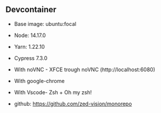 ## Devcontainer

- Base image: ubuntu:focal
- Node: 14.17.0
- Yarn: 1.22.10
- Cypress 7.3.0
- With noVNC - XFCE trough noVNC (http://localhost:6080)
- With google-chrome
- With Vscode- Zsh + Oh my zsh!

- github: https://github.com/zed-vision/monorepo
